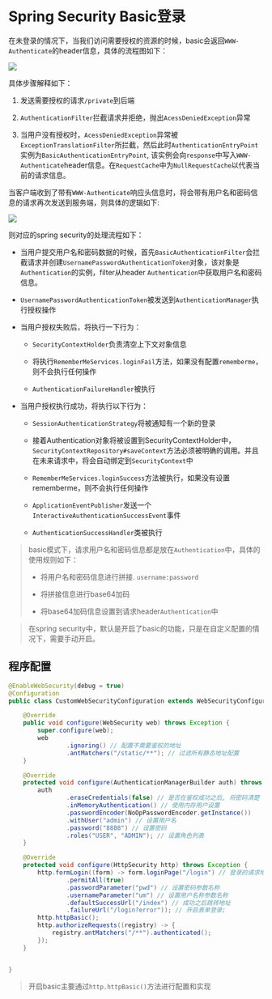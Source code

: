 # Spring Security Basic登录

在未登录的情况下，当我们访问需要授权的资源的时候，basic会返回`WWW-Authenticate`的header信息，具体的流程图如下：

![](../../../../../assets/2023-05-29-14-29-51-basicauthenticationentrypoint.png)

具体步骤解释如下：

1. 发送需要授权的请求`/private`到后端

2. `AuthenticationFilter`拦截请求并拒绝，抛出`AcessDeniedException`异常

3. 当用户没有授权时，`AcessDeniedException`异常被`ExceptionTranslationFilter`所拦截，然后此时`AuthenticationEntryPoint`实例为`BasicAuthenticationEntryPoint`, 该实例会向`response`中写入`WWW-Authenticate`header信息。在`RequestCache`中为`NullRequestCache`以代表当前的请求信息。

当客户端收到了带有`WWW-Authenticate`响应头信息时，将会带有用户名和密码信息的请求再次发送到服务端，则具体的逻辑如下:

![](../../../../../assets/2023-05-29-15-06-29-basicauthenticationfilter.png)

则对应的spring security的处理流程如下：

- 当用户提交用户名和密码数据的时候，首先`BasicAuthenticationFilter`会拦截请求并创建`UsernamePasswordAuthenticationToken`对象，该对象是`Authentication`的实例，filter从header `Authentication`中获取用户名和密码信息。

- `UsernamePasswordAuthenticationToken`被发送到`AuthenticationManager`执行授权操作

- 当用户授权失败后，将执行一下行为：
  
  - `SecurityContextHolder`负责清空上下文对象信息
  
  - 将执行`RememberMeServices.loginFail`方法，如果没有配置`rememberme`，则不会执行任何操作
  
  - `AuthenticationFailureHandler`被执行

- 当用户授权执行成功，将执行以下行为：
  
  - `SessionAuthenticationStrategy`将被通知有一个新的登录
  
  - 接着Authentication对象将被设置到SecurityContextHolder中，`SecurityContextRepository#saveContext`方法必须被明确的调用。并且在未来请求中，将会自动绑定到`SecurityContext`中
  
  - `RememberMeServices.loginSuccess`方法被执行，如果没有设置rememberme，则不会执行任何操作
  
  - `ApplicationEventPublisher`发送一个`InteractiveAuthenticationSuccessEvent`事件
  
  - `AuthenticationSuccessHandler`类被执行

> basic模式下，请求用户名和密码信息都是放在`Authentication`中，具体的使用规则如下：
> 
> - 将用户名和密码信息进行拼接. `username:password`
> 
> - 将拼接信息进行base64加码
> 
> - 将base64加码信息设置到请求header`Authentication`中

> 在spring security中，默认是开启了basic的功能，只是在自定义配置的情况下，需要手动开启。

## 程序配置

```java
@EnableWebSecurity(debug = true)
@Configuration
public class CustomWebSecurityConfiguration extends WebSecurityConfigurerAdapter {

    @Override
    public void configure(WebSecurity web) throws Exception {
        super.configure(web);
        web
                .ignoring() // 配置不需要鉴权的地址
                .antMatchers("/static/**"); // 过滤所有静态地址配置
    }

    @Override
    protected void configure(AuthenticationManagerBuilder auth) throws Exception {
        auth
                .eraseCredentials(false) // 是否在鉴权成功之后, 将密码清楚
                .inMemoryAuthentication() // 使用内存用户设置
                .passwordEncoder(NoOpPasswordEncoder.getInstance())
                .withUser("admin") // 设置用户名
                .password("8888") // 设置密码
                .roles("USER", "ADMIN"); // 设置角色列表
    }

    @Override
    protected void configure(HttpSecurity http) throws Exception {
        http.formLogin((form) -> form.loginPage("/login") // 登录的请求地址
                .permitAll(true)
                .passwordParameter("pwd") // 设置密码参数名称
                .usernameParameter("um") // 设置用户名称参数名称
                .defaultSuccessUrl("/index") // 成功之后跳转地址
                .failureUrl("/login?error")); // 开启表单登录;
        http.httpBasic();
        http.authorizeRequests((registry) -> {
            registry.antMatchers("/**").authenticated();
        });
    }


}
```

> 开启basic主要通过`http.httpBasic()`方法进行配置和实现
